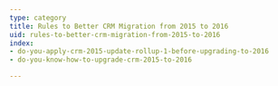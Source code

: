 ```yaml
---
type: category
title: Rules to Better CRM Migration from 2015 to 2016
uid: rules-to-better-crm-migration-from-2015-to-2016
index:
- do-you-apply-crm-2015-update-rollup-1-before-upgrading-to-2016
- do-you-know-how-to-upgrade-crm-2015-to-2016

---
```

 

